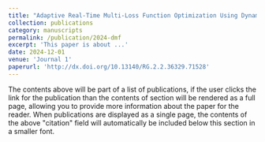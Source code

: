 ```yaml
---
title: "Adaptive Real-Time Multi-Loss Function Optimization Using Dynamic Memory Fusion Framework: A Case Study on Breast Cancer Segmentation"
collection: publications
category: manuscripts
permalink: /publication/2024-dmf
excerpt: 'This paper is about ...'
date: 2024-12-01
venue: 'Journal 1'
paperurl: 'http://dx.doi.org/10.13140/RG.2.2.36329.71528'
---
```


The contents above will be part of a list of publications, if the user clicks the link for the publication than the contents of section will be rendered as a full page, allowing you to provide more information about the paper for the reader. When publications are displayed as a single page, the contents of the above "citation" field will automatically be included below this section in a smaller font.
